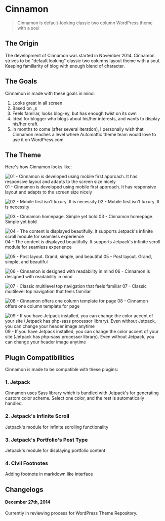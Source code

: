 Cinnamon
===

> Cinnamon is default-looking classic two column WordPress theme with a soul

## The Origin
The development of Cinnamon was started in November 2014. Cinnamon strives to be "default looking" classic two columns layout theme with a soul. Keeping familiarity of blog with enough blend of character.

## The Goals
Cinnamon is made with these goals in mind:

1. Looks great in all screen
2. Based on _s
3. Feels familiar, looks blog-ey, but has enough twist on its own
4. Ideal for blogger who blogs about his/her interests, and wants to display his/her craft.
5. in months to come (after several iteration), I personally wish that Cinnamon reaches a level where Automattic theme team would love to use it on WordPress.com

## The Theme
Here's how Cinnamon looks like:

![01 - Cinnamon is developed using mobile first approach. It has responsive layout and adapts to the screen size nicely](http://fikrirasy.id/wp-content/uploads/2014/12/01-Cinnamon-is-developed-using-mobile-first-approach.-It-has-responsive-layout-and-adapts-to-the-screen-size-nicely.jpg)
01 - Cinnamon is developed using mobile first approach. It has responsive layout and adapts to the screen size nicely

![02 - Mobile first isn't luxury. It is necessity](http://fikrirasy.id/wp-content/uploads/2014/12/02-Mobile-first-isnt-luxury.-It-is-necessity.jpg)
02 - Mobile first isn't luxury. It is necessity

![03 - Cinnamon homepage. Simple yet bold](http://fikrirasy.id/wp-content/uploads/2014/12/03-Cinnamon-homepage.-Simple-yet-bold.jpg)
03 - Cinnamon homepage. Simple yet bold

![04 - The content is displayed beautifully. It supports Jetpack's infinite scroll module for seamless experience](http://fikrirasy.id/wp-content/uploads/2014/12/04-The-content-is-displayed-beautifully.-It-supports-Jetpacks-infinite-scroll-module-for-seamless-experience.jpg)
04 - The content is displayed beautifully. It supports Jetpack's infinite scroll module for seamless experience

![05 - Post layout. Grand, simple, and beautiful](http://fikrirasy.id/wp-content/uploads/2014/12/05-Post-layout.-Grand-simple-and-beautiful.jpg)
05 - Post layout. Grand, simple, and beautiful

![06 - Cinnamon is designed with readability in mind](http://fikrirasy.id/wp-content/uploads/2014/12/06-Cinnamon-is-designed-with-readability-in-mind.jpg)
06 - Cinnamon is designed with readability in mind

![07 - Classic multilevel top navigation that feels familiar](http://fikrirasy.id/wp-content/uploads/2014/12/07-Classic-multilevel-top-navigation-that-feels-familiar.jpg)
07 - Classic multilevel top navigation that feels familiar

![08 - Cinnamon offers one column template for page](http://fikrirasy.id/wp-content/uploads/2014/12/08-Cinnamon-offers-one-column-template-for-page.jpg)
08 - Cinnamon offers one column template for page

![09 - If you have Jetpack installed, you can change the color accent of your site (Jetpack has php-sass processor library). Even without Jetpack, you can change your header image anytime](http://fikrirasy.id/wp-content/uploads/2014/12/09-You-can-change-the-color-accent-and-header-image-to-your-liking.jpg)
09 - If you have Jetpack installed, you can change the color accent of your site (Jetpack has php-sass processor library). Even without Jetpack, you can change your header image anytime

## Plugin Compatibilities

Cinnamon is made to be compatible with these plugins:

### 1. Jetpack
Cinnamon uses Sass library which is bundled with Jetpack's for generating custom color scheme. Select one color, and the rest is automatically handled.

### 2. Jetpack's Infinite Scroll
Jetpack's module for infinite scrolling functionality

### 3. Jetpack's Portfolio's Post Type
Jetpack's module for displaying portfolio content

### 4. Civil Footnotes
Adding footnote in markdown like interface

## Changelogs

#### December 27th, 2014
Currently in reviewing process for WordPress Theme Repository.